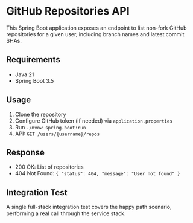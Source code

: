 # GitHub Repositories API

This Spring Boot application exposes an endpoint to list non-fork GitHub repositories for a given user, including branch names and latest commit SHAs.

## Requirements
- Java 21
- Spring Boot 3.5

## Usage
1. Clone the repository
2. Configure GitHub token (if needed) via `application.properties`
3. Run `./mvnw spring-boot:run`
4. API: `GET /users/{username}/repos`

## Response
- 200 OK: List of repositories
- 404 Not Found: `{ "status": 404, "message": "User not found" }`

## Integration Test
A single full-stack integration test covers the happy path scenario, performing a real call through the service stack.
